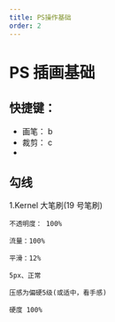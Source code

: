 ```yaml
---
title: PS操作基础
order: 2
---
```


# PS 插画基础

## 快捷键：

- 画笔： b
- 裁剪： c
-

## **勾线**

1.Kernel 大笔刷(19 号笔刷)

    不透明度： 100%

    流量：100%

    平滑：12%

    5px、正常

    压感为偏硬5级(或适中，看手感)

    硬度 100%
